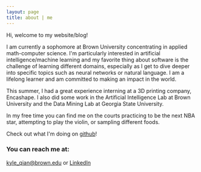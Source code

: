 ```yaml
---
layout: page
title: about | me
---
```


Hi, welcome to my website/blog!

I am currently a sophomore at Brown University concentrating in applied math-computer science. I'm particularly interested in artificial intelligence/machine learning and my favorite thing about software is the challenge of learning different domains, especially as I get to dive deeper into specific topics such as neural networks or natural language. I am a lifelong learner and am committed to making an impact in the world.

This summer, I had a great experience interning at a 3D printing company, Encashape. I also did some work in the Artificial Intelligence Lab at Brown University and the Data Mining Lab at Georgia State University.

In my free time you can find me on the courts practicing to be the next NBA star, attempting to play the violin, or sampling different foods.

Check out what I'm doing on [github](https://github.com/kqian5)!

### You can reach me at:

[kyle_qian@brown.edu](mailto:kyle_qian@brown.edu) or [LinkedIn](https://www.linkedin.com/in/kyle-q-879814126/)
